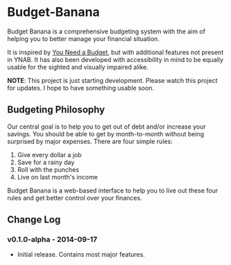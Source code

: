 Budget-Banana
=============

Budget Banana is a comprehensive budgeting system with the aim of helping you to better manage your financial situation.

It is inspired by [You Need a Budget](http://www.youneedabudget.com), but with additional features not present in YNAB. It has also been developed with accessibility in mind to be equally usable for the sighted and visually impaired alike.

**NOTE**: This project is just starting development. Please watch this project for updates. I hope to have something usable soon.

Budgeting Philosophy
-------------

Our central goal is to help you to get out of debt and/or increase your savings. You should be able to get by month-to-month without being surprised by major expenses. There are four simple rules:

1. Give every dollar a job
2. Save for a rainy day
3. Roll with the punches
4. Live on last month's income

Budget Banana is a web-based interface to help you to live out these four rules and get better control over your finances.

Change Log
-------------

### v0.1.0-alpha - 2014-09-17 ###

* Initial release. Contains most major features.
